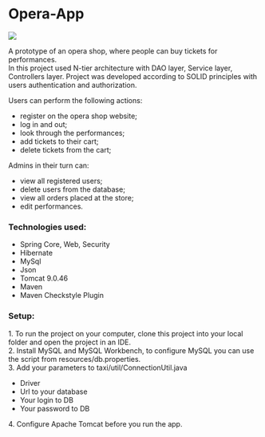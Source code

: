 # Opera-App
<img src="https://www.broadwaysf.com/content/Images/venues/2000x742%20BSF_GGT_077.jpg" >

A prototype of an opera shop, where people can buy tickets for performances. <br>
In this project used N-tier architecture with DAO layer, Service layer, Controllers layer.
Project was developed according to SOLID principles with users authentication and authorization.

Users can perform the following actions:
- register on the opera shop website;
- log in and out;
- look through the performances;
- add tickets to their cart;
- delete tickets from the cart;

Admins in their turn can:
- view all registered users;
- delete users from the database;
- view all orders placed at the store;
- edit performances.

<h3>Technologies used:</h3>
<ul>
  <li>Spring Core, Web, Security</li>
  <li>Hibernate</li>
  <li>MySql</li>
  <li>Json</li>
  <li>Tomcat 9.0.46</li>
  <li>Maven</li>
  <li>Maven Checkstyle Plugin</li>
</ul>

<h3>Setup:</h3>
1. To run the project on your computer, clone this project into your local folder and open the project in an IDE. <br>
2. Install MySQL and MySQL Workbench, to configure MySQL you can use the script from resources/db.properties.<br>
3. Add your parameters to taxi/util/ConnectionUtil.java<br>
<ul>
  <li>Driver</li>
  <li>Url to your database</li>
  <li>Your login to DB</li>
  <li>Your password to DB</li>
</ul>
4. Configure Apache Tomcat before you run the app.<br>

